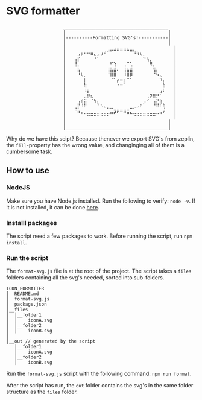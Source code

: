 # SVG formatter
```
                     _______________________________________
                     │                                      │
                     │----------Formatting SVG's!-----------│
                     │                                      │
                     │   ⠀⠀⠀⠀⠀⠀⠀⠀⠀⠀⢀⣀⣠⣤⣤⣤⣄⣀⡀⠀⠀⠀⠀⠀⠀⠀⠀⠀   │
                     │   ⠀⣠⡶⠒⠒⠶⣄⣠⡴⠚⠉⠁⠀⠀⠀⠀⠀⠉⠙⠳⢦⡀⠀⠀⠀⠀⠀⠀   │
                     │   ⢠⡏⠀⠀⠀⠀⠘⠁⠀⠀⠀⠀⠀⠀⠀⠀⠀⠀⠀⠀⠀⠙⢧⡀⠀⠀⠀⠀   │
                     │   ⢸⡄⠀⠀⠀⠀⠀⠀⠀⠀⠀⠋⢱⠀⠀⢠⠉⢡⠀⠀⠀⠀⠀⠻⡄⠀⠀⠀   │
                     │   ⠀⣧⠀⠀⠀⠀⠀⠀⠀⠀⢸⣧⣾⠄⠀⢸⣦⣾⠀⠀⠀⠀⠀⠀⢻⡄⠀⠀   │
                     │   ⠀⠘⢧⡀⠀⠀⠀⠀⠀⠀⠈⣿⣿⠀⠀⠸⣿⡿⠀⠀⠀⠀⠀⠀⠈⠳⣄⠀   │
                     │   ⠀⠀⠀⡇⠀⠀⠀⠀⠀⠀⠀⠈⠁⡴⠶⡆⠉⠁⠀⠀⠀⠀⠀⠀⠀⠀⠹⡄   │
                     │   ⠀⠀⠀⢷⠀⠀⠀⠀⠀⠀⠀⠀⠀⠐⠒⠁⠀⠀⠀⠀⠀⠀⠀⠀⠀⠀⠀⣷   │
                     │   ⠀⠀⠀⠸⡆⠀⠀⠀⠀⠀⠀⠀⠀⠀⠀⠀⠀⠀⠀⠀⠀⠀⠀⠀⠀⠀⣠⠇   │
                     │   ⠀⠀⠀⣀⡿⣆⠀⠀⠀⠀⠀⠀⠀⠀⠀⠀⠀⠀⠀⠀⠀⠀⢀⡽⣿⡛⠁⠀   │
                     │   ⠀⣠⢾⣭⠀⠈⠳⣄⠀⠀⠀⠀⠀⠀⠀⠀⠀⠀⠀⠀⠀⡠⠊⠀⢠⣝⣷⡀   │
                     │   ⢠⡏⠘⠋⠀⠀⠀⠈⠑⠦⣄⣀⠀⠀⠀⠀⠀⣀⡠⠔⠋⠀⠀⠀⠈⠛⠃⢻   │
                     │   ⠈⠷⣤⣀⣀⣀⣀⣀⣀⣀⣀⣤⡽⠟⠛⠿⣭⣄⣀⣀⣀⣀⣀⣀⣀⣀⣤⠞   │
                     │   ⠀⠀⠀⠀⠉⠉⠉⠉⠉⠉⠁⠀⠀⠀⠀⠀⠀⠀⠈⠉⠉⠉⠉⠉⠉⠀⠀⠀   │
                     │                                      │
                     │______________________________________│

```


Why do we have this scipt? Because thenever we export SVG's from zeplin, the `fill`-property has the wrong value, and changinging all of them is a cumbersome task.

## How to use
### NodeJS
Make sure you have Node.js installed. Run the following to verify: `node -v`.
If it is not installed, it can be done [here](https://https://nodejs.org/en/download/).

### Installl packages
The script need a few packages to work. Before running the script, run `npm install`.

### Run the script
The `format-svg.js` file is at the root of the project. The script takes a `files` folders containing all the svg's needed, sorted into sub-folders.

```
ICON_FORMATTER
│  README.md
│  format-svg.js
│  package.json
│__files
│  │__folder1
│  │    iconA.svg
│  │__folder2
│  │    iconB.svg
│
│__out // generated by the script
   │__folder1
   │    iconA.svg
   │__folder2
   │    iconB.svg
```

Run the `format-svg.js` script with the following command: `npm run format`.

After the script has run, the `out` folder contains the svg's in the same folder structure as the `files` folder.